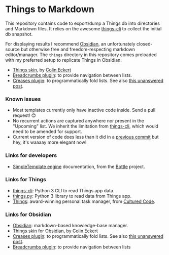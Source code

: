 # Things to Markdown

This repository contains code to export/dump a Things db into directories and Markdown files.
It relies on the awesome [things-cli](https://github.com/thingsapi/things-cli) to collect the
initial db snapshot.

For displaying results I recommend [Obsidian](https://obsidian.md/), an unfortunately closed-source
but  otherwise free and freedom-respecting markdown editor/manager. The ```things``` directory in
this repository comes preloaded with my preferred setup to replicate Things in Obsidian.
* [Things skin](https://github.com/colineckert/obsidian-things), by [Colin Eckert](https://github.com/colineckert)
* [Breadcrumbs plugin](https://github.com/SkepticMystic/breadcrumbs): to provide navigation between lists.
* [Creases plugin](https://github.com/liamcain/obsidian-creases): to programmatically fold lists. See also [this unanswered post](https://forum.obsidian.md/t/where-are-the-collapsed-folded-states-of-lists-and-headings-stored/38614).

### Known issues
* Most templates currently only have inactive code inside. Send a pull request! 😊
* No recurrent actions are captured anywhere nor present in the "Upcoming" list. We inherit the limitation from [things-cli](https://github.com/thingsapi/things-cli), which would need to be amended for support.
* Current version of code does less than it did in a [previous commit](https://github.com/r1cc4rdo/things2md/commit/013389f0c0b9c2709b4c0a91372c903fa11666fc) but hey, it's waaaay more elegant now!

### Links for developers
* [SimpleTemplate engine](https://bottlepy.org/docs/dev/stpl.html#bottle.SimpleTemplate) documentation, from the [Bottle](https://bottlepy.org/) project.

### Links for Things
* [things-cli](https://github.com/thingsapi/things-cli): Python 3 CLI to read Things app data.
* [things.py](https://github.com/thingsapi/things.py/): Python 3 library to read data from Things app.
* [Things](https://culturedcode.com/things/): award-winning personal task manager, from [Cultured Code](https://culturedcode.com/).

### Links for Obsidian
* [Obsidian](https://obsidian.md/): markdown-based knowledge-base manager.
* [Things skin](https://github.com/colineckert/obsidian-things) for [Obsidian](https://obsidian.md/), by [Colin Eckert](https://github.com/colineckert)
* [Creases plugin](https://github.com/liamcain/obsidian-creases): to programmatically fold lists. See also [this unanswered post](https://forum.obsidian.md/t/where-are-the-collapsed-folded-states-of-lists-and-headings-stored/38614).
* [Breadcrumbs plugin](https://github.com/SkepticMystic/breadcrumbs): to provide navigation between lists
